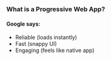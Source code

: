 ### What is a Progressive Web App?

#### Google says:
- Reliable (loads instantly)
- Fast (snappy UI)
- Engaging  (feels like native app)

